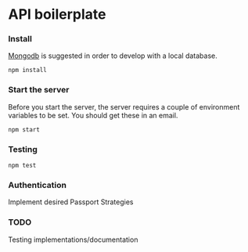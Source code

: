 API boilerplate
==============

### Install
[Mongodb](https://www.mongodb.org/) is suggested in order to develop with a local database.
```
npm install
```

### Start the server
Before you start the server, the server requires a couple of environment variables to be set.  You should get these in an email.

```
npm start
```

### Testing
```
npm test
```

### Authentication
Implement desired Passport Strategies

### TODO
Testing implementations/documentation
